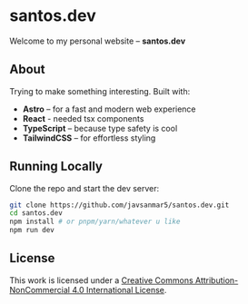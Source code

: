# santos.dev

Welcome to my personal website – **santos.dev**

## About
Trying to make something interesting. Built with:

- **Astro** – for a fast and modern web experience
- **React** - needed tsx components
- **TypeScript** – because type safety is cool
- **TailwindCSS** – for effortless styling

## Running Locally
Clone the repo and start the dev server:

```bash
git clone https://github.com/javsanmar5/santos.dev.git
cd santos.dev 
npm install # or pnpm/yarn/whatever u like
npm run dev
```

## License
This work is licensed under a [Creative Commons Attribution-NonCommercial 4.0 International License](https://creativecommons.org/licenses/by-nc/4.0/).


